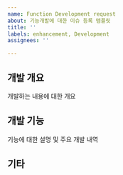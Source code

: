 ```yaml
---
name: Function Development request
about: 기능개발에 대한 이슈 등록 템플릿
title: ''
labels: enhancement, Development
assignees: ''

---
```


## 개발 개요
개발하는 내용에 대한 개요
## 개발 기능
기능에 대한 설명 및 주요 개발 내역
## 기타

